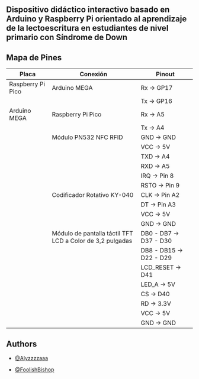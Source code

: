
## Dispositivo didáctico interactivo basado en Arduino y Raspberry Pi orientado al aprendizaje de la lectoescritura en estudiantes de nivel primario con Síndrome de Down


## Mapa de Pines
| **Placa**         | **Conexión**                | **Pinout**    |
| ----------------- | --------------------------- | ------------- |
| Raspberry Pi Pico | Arduino MEGA                 | Rx → GP17    |
|                   |                             | Tx → GP16    |
| Arduino MEGA       | Raspberry Pi Pico           | Rx → A5        |
|                   |                             | Tx → A4        |
|                   | Módulo PN532 NFC RFID           | GND → GND   |
|                   |                             | VCC → 5V  |
|                   |                             | TXD → A4 |
|                   |                             | RXD → A5 |
|                   |                             | IRQ → Pin 8     |
|                   |                             | RSTO → Pin 9   |
|                   | Codificador Rotativo KY-040 | CLK → Pin A2  |
|                   |                             | DT → Pin A3   |
|                   |                             | VCC → 5V      |
|                   |                             | GND → GND     |
|                   | Módulo de pantalla táctil TFT LCD a Color de 3,2 pulgadas   | DB0 - DB7 → D37 - D30     |
|                   |                             | DB8 - DB15 → D22 - D29     |
|                   |                             | LCD_RESET → D41    |
|                   |                             | LED_A → 5V     |
|                   |                             | CS → D40     |
|                   |                             | RD → 3.3V     |
|                   |                             | VCC → 5V     |
|                   |                             | GND → GND     |

## Authors

- [@Alyzzzzaaa](https://github.com/Alyzzzzaaa)

- [@FoolishBishop](https://github.com/FoolishBishop)



